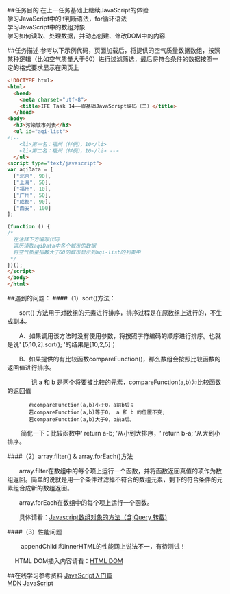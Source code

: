 ##任务目的
在上一任务基础上继续JavaScript的体验<br>
学习JavaScript中的if判断语法，for循环语法<br>
学习JavaScript中的数组对象<br>
学习如何读取、处理数据，并动态创建、修改DOM中的内容

##任务描述
参考以下示例代码，页面加载后，将提供的空气质量数据数组，按照某种逻辑（比如空气质量大于60）进行过滤筛选，最后将符合条件的数据按照一定的格式要求显示在网页上
```html
<!DOCTYPE html>
<html>
  <head>
    <meta charset="utf-8">
    <title>IFE Task 14——零基础JavaScript编码（二）</title>
  </head>
<body>
  <h3>污染城市列表</h3>
  <ul id="aqi-list">
<!--   
    <li>第一名：福州（样例），10</li>
  	<li>第二名：福州（样例），10</li> -->
  </ul>
<script type="text/javascript">
var aqiData = [
  ["北京", 90],
  ["上海", 50],
  ["福州", 10],
  ["广州", 50],
  ["成都", 90],
  ["西安", 100]
];

(function () {
/*
  在注释下方编写代码
  遍历读取aqiData中各个城市的数据
  将空气质量指数大于60的城市显示到aqi-list的列表中
 */
})();
</script>
</body>
</html>
```
##遇到的问题：
####（1）sort()方法：

　　sort() 方法用于对数组的元素进行排序，排序过程是在原数组上进行的，不生成副本。

　　A、如果调用该方法时没有使用参数，将按照字符编码的顺序进行排序。也就是说' [5,10,2].sort(); '的结果是[10,2,5]；

　　B、如果提供的有比较函数compareFunction()，那么数组会按照比较函数的返回值进行排序。

　　　　记 a 和 b 是两个将要被比较的元素，compareFunction(a,b)为比较函数的返回值

           若compareFunction(a,b)小于0，a前b后；
           若compareFunction(a,b)等于0， a 和 b 的位置不变;
           若compareFunction(a,b)大于0，b前a后。
　　    简化一下：比较函数中‘ return a-b; ’从小到大排序，‘ return b-a; ’从大到小排序。

####（2）array.filter()  &  array.forEach()方法

　　array.filter在数组中的每个项上运行一个函数，并将函数返回真值的项作为数组返回。简单的说就是用一个条件过滤掉不符合的数组元素，剩下的符合条件的元素组合成新的数组返回。

　　array.forEach在数组中的每个项上运行一个函数。

　　具体请看：[Javascript数组对象的方法（含jQuery 转载)](http://www.cnblogs.com/cjlalala/p/5804509.html)

####（3）性能问题

　　 appendChild 和innerHTML的性能网上说法不一，有待测试！

 　  HTML DOM插入内容请看：[HTML DOM](http://www.cnblogs.com/cjlalala/p/5804349.html)

##在线学习参考资料
[JavaScript入门篇](http://www.imooc.com/learn/36)<br>
[MDN JavaScript](https://developer.mozilla.org/zh-CN/docs/Web/JavaScript)
